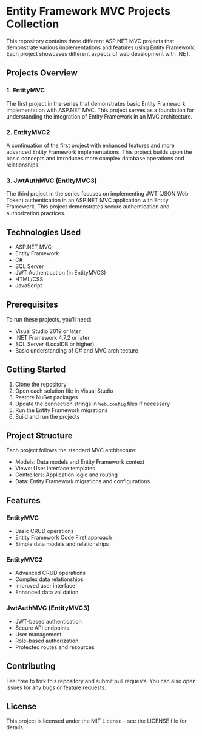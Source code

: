 # Entity Framework MVC Projects Collection

This repository contains three different ASP.NET MVC projects that demonstrate various implementations and features using Entity Framework. Each project showcases different aspects of web development with .NET.

## Projects Overview

### 1. EntityMVC
The first project in the series that demonstrates basic Entity Framework implementation with ASP.NET MVC. This project serves as a foundation for understanding the integration of Entity Framework in an MVC architecture.

### 2. EntityMVC2
A continuation of the first project with enhanced features and more advanced Entity Framework implementations. This project builds upon the basic concepts and introduces more complex database operations and relationships.

### 3. JwtAuthMVC (EntityMVC3)
The third project in the series focuses on implementing JWT (JSON Web Token) authentication in an ASP.NET MVC application with Entity Framework. This project demonstrates secure authentication and authorization practices.

## Technologies Used

- ASP.NET MVC
- Entity Framework
- C#
- SQL Server
- JWT Authentication (in EntityMVC3)
- HTML/CSS
- JavaScript

## Prerequisites

To run these projects, you'll need:

- Visual Studio 2019 or later
- .NET Framework 4.7.2 or later
- SQL Server (LocalDB or higher)
- Basic understanding of C# and MVC architecture

## Getting Started

1. Clone the repository
2. Open each solution file in Visual Studio
3. Restore NuGet packages
4. Update the connection strings in `Web.config` files if necessary
5. Run the Entity Framework migrations
6. Build and run the projects

## Project Structure

Each project follows the standard MVC architecture:
- Models: Data models and Entity Framework context
- Views: User interface templates
- Controllers: Application logic and routing
- Data: Entity Framework migrations and configurations

## Features

### EntityMVC
- Basic CRUD operations
- Entity Framework Code First approach
- Simple data models and relationships

### EntityMVC2
- Advanced CRUD operations
- Complex data relationships
- Improved user interface
- Enhanced data validation

### JwtAuthMVC (EntityMVC3)
- JWT-based authentication
- Secure API endpoints
- User management
- Role-based authorization
- Protected routes and resources

## Contributing

Feel free to fork this repository and submit pull requests. You can also open issues for any bugs or feature requests.

## License

This project is licensed under the MIT License - see the LICENSE file for details.
